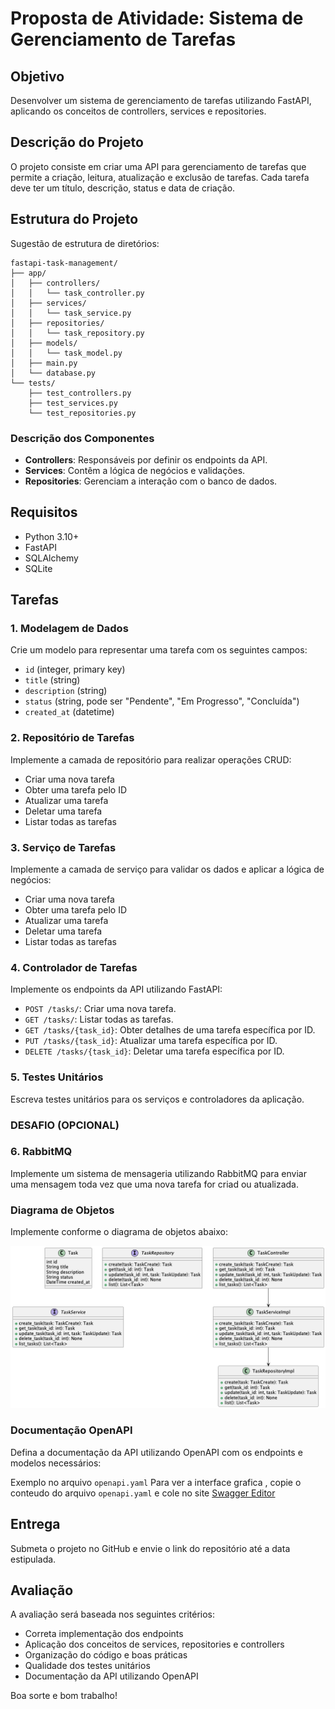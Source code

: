 # Proposta de Atividade: Sistema de Gerenciamento de Tarefas

## Objetivo

Desenvolver um sistema de gerenciamento de tarefas utilizando FastAPI, aplicando os conceitos de controllers, services e
repositories.

## Descrição do Projeto

O projeto consiste em criar uma API para gerenciamento de tarefas que permite a criação, leitura, atualização e exclusão
de tarefas. Cada tarefa deve ter um título, descrição, status e data de criação.

## Estrutura do Projeto

Sugestão de estrutura de diretórios:

```
fastapi-task-management/
├── app/
│   ├── controllers/
│   │   └── task_controller.py
│   ├── services/
│   │   └── task_service.py
│   ├── repositories/
│   │   └── task_repository.py
│   ├── models/
│   │   └── task_model.py
│   ├── main.py
│   └── database.py
└── tests/
    ├── test_controllers.py
    ├── test_services.py
    └── test_repositories.py
```

### Descrição dos Componentes

- **Controllers**: Responsáveis por definir os endpoints da API.
- **Services**: Contêm a lógica de negócios e validações.
- **Repositories**: Gerenciam a interação com o banco de dados.

## Requisitos

- Python 3.10+
- FastAPI
- SQLAlchemy
- SQLite

## Tarefas

### 1. Modelagem de Dados

Crie um modelo para representar uma tarefa com os seguintes campos:

- `id` (integer, primary key)
- `title` (string)
- `description` (string)
- `status` (string, pode ser "Pendente", "Em Progresso", "Concluída")
- `created_at` (datetime)

### 2. Repositório de Tarefas

Implemente a camada de repositório para realizar operações CRUD:

- Criar uma nova tarefa
- Obter uma tarefa pelo ID
- Atualizar uma tarefa
- Deletar uma tarefa
- Listar todas as tarefas

### 3. Serviço de Tarefas

Implemente a camada de serviço para validar os dados e aplicar a lógica de negócios:

- Criar uma nova tarefa
- Obter uma tarefa pelo ID
- Atualizar uma tarefa
- Deletar uma tarefa
- Listar todas as tarefas

### 4. Controlador de Tarefas

Implemente os endpoints da API utilizando FastAPI:

- `POST /tasks/`: Criar uma nova tarefa.
- `GET /tasks/`: Listar todas as tarefas.
- `GET /tasks/{task_id}`: Obter detalhes de uma tarefa específica por ID.
- `PUT /tasks/{task_id}`: Atualizar uma tarefa específica por ID.
- `DELETE /tasks/{task_id}`: Deletar uma tarefa específica por ID.

### 5. Testes Unitários

Escreva testes unitários para os serviços e controladores da aplicação.

### DESAFIO (OPCIONAL)

### 6. RabbitMQ

Implemente um sistema de mensageria utilizando RabbitMQ para enviar uma mensagem toda vez que uma nova tarefa for criad
ou atualizada.

### Diagrama de Objetos

Implemente conforme o diagrama de objetos abaixo:

![diagrama.png](images/diagrama.png)

### Documentação OpenAPI

Defina a documentação da API utilizando OpenAPI com os endpoints e modelos necessários:

Exemplo no arquivo `openapi.yaml`
Para ver a interface grafica , copie o conteudo do arquivo `openapi.yaml` e cole no
site [Swagger Editor](https://editor.swagger.io/)

## Entrega

Submeta o projeto no GitHub e envie o link do repositório até a data estipulada.

## Avaliação

A avaliação será baseada nos seguintes critérios:

- Correta implementação dos endpoints
- Aplicação dos conceitos de services, repositories e controllers
- Organização do código e boas práticas
- Qualidade dos testes unitários
- Documentação da API utilizando OpenAPI

Boa sorte e bom trabalho!
